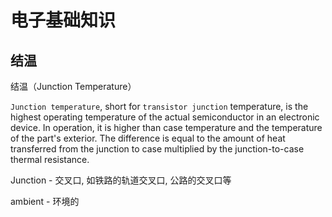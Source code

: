 # 电子基础知识

## 结温

结温（Junction Temperature）

`Junction temperature`, short for `transistor junction` temperature,  is the highest operating temperature of the actual semiconductor in an electronic device. In operation, it is higher than case temperature and the temperature of the part's exterior. The difference is equal to the amount of heat transferred from the junction to case multiplied by the junction-to-case thermal resistance.

Junction - 交叉口, 如铁路的轨道交叉口, 公路的交叉口等

ambient - 环境的